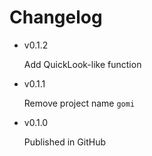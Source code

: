 # Changelog

- v0.1.2

	Add QuickLook-like function

- v0.1.1

	Remove project name `gomi`

- v0.1.0
 
    Published in GitHub


	

